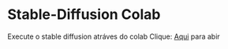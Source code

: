 # Stable-Diffusion Colab
Execute o stable diffusion atráves do colab
Clique: [Aqui](https://bit.ly/sd-colab) para abir
